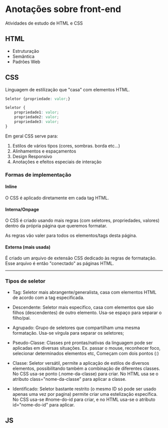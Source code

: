 # Anotações sobre front-end

Atividades de estudo de HTML e CSS

## HTML
- Estruturação
- Semântica
- Padrões Web

## CSS
Linguagem de estilização que "casa" com elementos HTML.

```css
Seletor {propriedade: valor;}

Seletor {
    propriedade1: valor;
    propriedade2: valor;
    propriedade3: valor;
}
```


Em geral CSS serve para:

1. Estilos de vários tipos (cores, sombras. borda etc...)
2. Alinhamentos e espaçamentos
3. Design Responsivo
4. Anotações e efeitos especiais de interação

### Formas de implementação

#### Inline
O CSS é aplicado diretamente em cada tag HTML.

#### Interna/Onpage
O CSS é criado usando mais regras (com seletores, propriedades, valores) dentro da própria página que queremos formatar.

As regras vão valer para todos os elementos/tags desta página.

#### Externa (mais usada)
É criado um arquivo de extensão CSS dedicado às regras de formatação. Esse arquivo é então "conectado" as páginas HTML.

---

### Tipos de seletor
- Tag: Seletor mais abrangente/generalista, casa com elementos HTML de acordo com a tag especificada.

- Descendente: Seletor mais especifico, casa com elementos que são filhos (descendentes) de outro elemento. Usa-se espaço para separar o filho/pai.

- Agrupado: Grupo de seletores que compartilham uma mesma formatação. Usa-se vírgula para separar os seletores;

- Pseudo-Classe: Classes pré prontas/nativas da linguagem pode ser aplicadas em diversas situações. Ex. passar o mouse, reconhecer foco, selecionar determinados elementos etc, Começam com dois pontos (:)

- Classe: Seletor versátil, permite a aplicação de estilos de diversos elementos, possibilitando também a combinação de diferentes classes. No CSS usa-se ponto (.nome-da-classe) para criar. No HTML usa se o atributo class="nome-da-classe" para aplicar a classe.

- Identificado: Seletor bastante restrito (o mesmo ID só pode ser usado apenas uma vez por pagina) permite criar uma estelização específica. No CSS usa-se #nome-do-id para criar, e no HTML usa-se o atributo id="nome-do-id" para aplicar.


## JS

